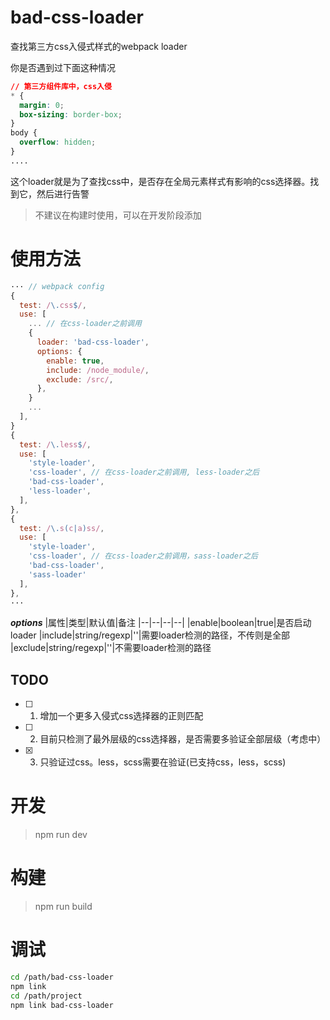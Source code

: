 # bad-css-loader
查找第三方css入侵式样式的webpack loader

你是否遇到过下面这种情况
```css
// 第三方组件库中，css入侵
* {
  margin: 0;
  box-sizing: border-box;
}
body {
  overflow: hidden;
}
....
```

这个loader就是为了查找css中，是否存在全局元素样式有影响的css选择器。找到它，然后进行告警

> 不建议在构建时使用，可以在开发阶段添加

# 使用方法
```js
··· // webpack config
{
  test: /\.css$/,
  use: [
    ... // 在css-loader之前调用
    {
      loader: 'bad-css-loader',
      options: {
        enable: true,
        include: /node_module/,
        exclude: /src/,
      },
    }
    ...
  ],
}
{
  test: /\.less$/,
  use: [
    'style-loader',
    'css-loader', // 在css-loader之前调用, less-loader之后
    'bad-css-loader',
    'less-loader',
  ],
},
{
  test: /\.s(c|a)ss/,
  use: [
    'style-loader',
    'css-loader', // 在css-loader之前调用，sass-loader之后
    'bad-css-loader',
    'sass-loader'
  ],
},
···
```

***options***
|属性|类型|默认值|备注
|--|--|--|--|
|enable|boolean|true|是否启动loader
|include|string/regexp|''|需要loader检测的路径，不传则是全部
|exclude|string/regexp|''|不需要loader检测的路径

## TODO
- [ ] 1. 增加一个更多入侵式css选择器的正则匹配
- [ ] 2. 目前只检测了最外层级的css选择器，是否需要多验证全部层级（考虑中）
- [x] 3. 只验证过css。less，scss需要在验证(已支持css，less，scss)

# 开发
> npm run dev

# 构建
> npm run build

# 调试
```bash
cd /path/bad-css-loader
npm link
cd /path/project
npm link bad-css-loader
```